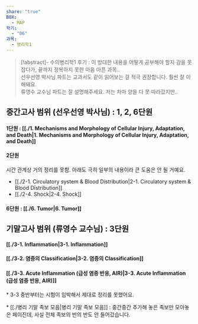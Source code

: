 ```yaml
---
share: "true"
BOX:
  - MAP
학기:
  - "06"
과목:
  - 병리학1
---
```


>[!abstract]- 수의병리학1
> 후기 : 이 방대한 내용을 어떻게 공부해야 할지 감을 못 잡다가, 끝까지 정복하지 못한 마음 아픈 과목..<br>
> 선우선영 박사님 파트는 교과서도 같이 읽어보는 걸 적극 권장합니다. 훨씬 잘 이해돼요.<br>
> 류영수 교수님 파트는 잘 설명해주세요. 저는 차마 양을 다 못 따라갔지만..

## 중간고사 범위 (선우선영 박사님) : 1, 2, 6단원

#### 1단원 : [[./1. Mechanisms and Morphology of Cellular Injury, Adaptation, and Death|1. Mechanisms and Morphology of Cellular Injury, Adaptation, and Death]]

#### 2단원

시간 관계상 거의 정리를 못함. 아래도 극히 일부의 내용이라 큰 도움은 안 될 거예요.
- [[./2-1. Circulatory system & Blood Distribution|2-1. Circulatory system & Blood Distribution]]
- [[./2-4. Shock|2-4. Shock]] 
#### 6단원 : [[./6. Tumor|6. Tumor]]

## 기말고사 범위 (류영수 교수님) : 3단원

#### [[./3-1. Inflammation|3-1. Inflammation]]
#### [[./3-2. 염증의 Classification|3-2. 염증의 Classification]]
#### [[./3-3. Acute Inflammation (급성 염증 반응, AIR)|3-3. Acute Inflammation (급성 염증 반응, AIR)]]
\* 3-3 중반부터는 시험이 임박해서 제대로 정리를 못했어요.

\* [[./병리 기말 족보 모음|병리 기말 족보 모음]] : 중간중간 추가해 놓은 족보만 모아놓은 페이진데, 사실 전체 족보의 반의 반도 안 들어갔습니다.

```table-of-contents
```